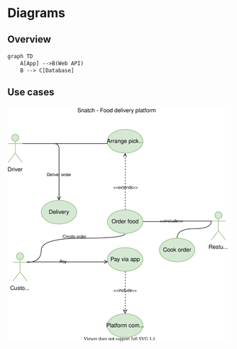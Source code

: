 # Diagrams

## Overview

```mermaid
graph TD
    A[App] -->B(Web API)
    B --> C[Database]
```

## Use cases

![Use case diagram](./use-case.svg)
